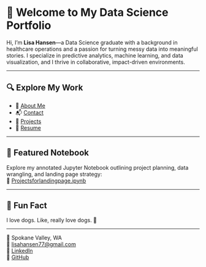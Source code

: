 # 👋 Welcome to My Data Science Portfolio

Hi, I’m **Lisa Hansen**—a Data Science graduate with a background in healthcare operations and a passion for turning messy data into meaningful stories. I specialize in predictive analytics, machine learning, and data visualization, and I thrive in collaborative, impact-driven environments.

---

## 🔍 Explore My Work

- 📘 [About Me](about.md)  
- 📬 [Contact](contact.md)  
- 💼 [Projects](work.md)  
- 📄 [Resume](https://github.com/lhansen77/LisaHansen-Portfolio/blob/main/LisaHansen_Resume.pdf)

---

## 🧠 Featured Notebook

Explore my annotated Jupyter Notebook outlining project planning, data wrangling, and landing page strategy:  
🔗 [Projectsforlandingpage.ipynb](https://github.com/lhansen77/LisaHansen-Portfolio/blob/main/Projectsforlandingpage.ipynb)

---

## 🐾 Fun Fact

I love dogs. Like, really love dogs. 🐶

---

📍 Spokane Valley, WA  
📧 [lisahansen77@gmail.com](mailto:lisahansen77@gmail.com)  
🔗 [LinkedIn](https://www.linkedin.com/in/lisa-hansen-839379217)  
🔗 [GitHub](https://github.com/lhansen77)

